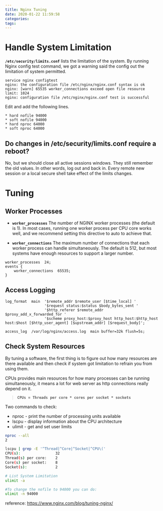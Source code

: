 ```yaml
---
title: Nginx Tuning
date: 2020-01-22 11:59:58
categories:
tags:
---
```


# Handle System Limitation

**`/etc/security/limits.conf`** lists the limitation of the system. By running Nginx config test command, we got a warning said the config out the limitation of system permitted.
```
service nginx configtest
nginx: the configuration file /etc/nginx/nginx.conf syntax is ok
nginx: [warn] 65535 worker_connections exceed open file resource limit: 1024
nginx: configuration file /etc/nginx/nginx.conf test is successful
```
Edit and add the following lines.
```
* hard nofile 94000
* soft nofile 94000
* hard nproc 64000
* soft nproc 64000
```

<!--more-->

## Do changes in /etc/security/limits.conf require a reboot?
No, but we should close all active sessions windows. They still remember the old values. In other words, log out and back in. Every remote new session or a local secure shell take effect of the limits changes.


# Tuning

## Worker Processes

* **`worker_processes`**
The number of NGINX worker processes (the default is 1). In most cases, running one worker process per CPU core works well, and we recommend setting this directive to auto to achieve that.

* **`worker_connections`**
The maximum number of connections that each worker process can handle simultaneously. The default is 512, but most systems have enough resources to support a larger number.

```
worker_processes  24;
events {
    worker_connections  65535;
}
```

## Access Logging
```
log_format  main  '$remote_addr $remote_user [$time_local] '
                  '$request status:$status $body_bytes_sent '
                  '$http_referer $remote_addr $proxy_add_x_forwarded_for '
                  '$scheme proxy_host:$proxy_host http_host:$http_host host:$host [$http_user_agent] [$upstream_addr] [$request_body]';

access_log  /var/log/nginx/access.log  main buffer=32k flush=5s;
```
## Check System Resources

By tuning a software, the first thing is to figure out how many resources are there available and then check if system got limitation to refrain you from using them.

CPUs provides main resources for how many processes can be running simultaneously, it means a lot for web server as http connections really depend on it.

> **`CPUs = Threads per core * cores per socket * sockets`**

Two commands to check:
* nproc - print the number of processing units available
* lscpu - display information about the CPU architecture
* ulimit - get and set user limits

``` bash
nproc --all
2

lscpu | grep -E '^Thread|^Core|^Socket|^CPU\('
CPU(s):                32
Thread(s) per core:    2
Core(s) per socket:    8
Socket(s):             2

# List System Limitation
ulimit -a

#To change the nofile to 94000 you can do:
ulimit -n 94000
```




reference: https://www.nginx.com/blog/tuning-nginx/
